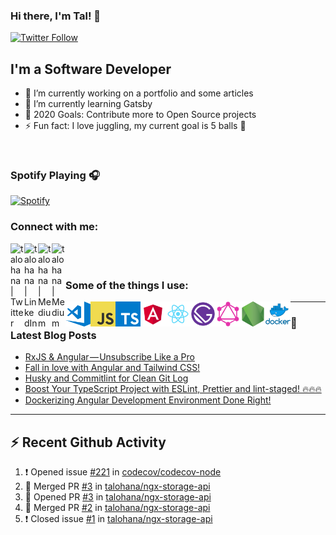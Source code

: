 ### Hi there, I'm Tal! 👋
[![Twitter Follow](https://img.shields.io/twitter/follow/talohanax?color=1DA1F2&logo=twitter&style=for-the-badge)](https://twitter.com/intent/follow?original_referer=https%3A%2F%2Fgithub.com%2Ftalohana&screen_name=talohanax)

## I'm a Software Developer

- 🔭 I’m currently working on a portfolio and some articles
- 🌱 I’m currently learning Gatsby
- 🥅 2020 Goals: Contribute more to Open Source projects
- ⚡ Fun fact: I love juggling, my current goal is 5 balls 🤹

<br />

### Spotify Playing 🎧

[![Spotify](https://spotify-now-playing.talohana.vercel.app/api/spotify)](https://open.spotify.com/user/omnitenebris)


### Connect with me:

[<img align="left" alt="talohana | Twitter" width="22px" src="https://cdn.jsdelivr.net/npm/simple-icons@v3/icons/twitter.svg" />][twitter]
[<img align="left" alt="talohana | LinkedIn" width="22px" src="https://cdn.jsdelivr.net/npm/simple-icons@v3/icons/linkedin.svg" />][linkedin]
[<img align="left" alt="talohana | Medium" width="22px" src="https://cdn.jsdelivr.net/npm/simple-icons@v3/icons/medium.svg" />][medium]
[<img align="left" alt="talohana | Medium" width="22px" src="https://cdn.jsdelivr.net/npm/simple-icons@v3/icons/dev-dot-to.svg" />][dev.to]

<br />
<br />

### Some of the things I use:

<img align="left" alt="Visual Studio Code" width="40px" src="https://raw.githubusercontent.com/github/explore/80688e429a7d4ef2fca1e82350fe8e3517d3494d/topics/visual-studio-code/visual-studio-code.png" />
<img align="left" alt="JavaScript" width="40px" src="https://raw.githubusercontent.com/github/explore/80688e429a7d4ef2fca1e82350fe8e3517d3494d/topics/javascript/javascript.png" />
<img align="left" alt="JavaScript" width="40px" src="https://raw.githubusercontent.com/github/explore/80688e429a7d4ef2fca1e82350fe8e3517d3494d/topics/typescript/typescript.png" />
<img align="left" alt="Angular" width="40px" src="https://raw.githubusercontent.com/github/explore/80688e429a7d4ef2fca1e82350fe8e3517d3494d/topics/angular/angular.png" />
<img align="left" alt="React" width="40px" src="https://raw.githubusercontent.com/github/explore/80688e429a7d4ef2fca1e82350fe8e3517d3494d/topics/react/react.png" />
<img align="left" alt="Gatsby" width="40px" src="https://raw.githubusercontent.com/github/explore/e94815998e4e0713912fed477a1f346ec04c3da2/topics/gatsby/gatsby.png" />
<img align="left" alt="GraphQL" width="40px" src="https://raw.githubusercontent.com/github/explore/80688e429a7d4ef2fca1e82350fe8e3517d3494d/topics/graphql/graphql.png" />
<img align="left" alt="Node.js" width="40px" src="https://raw.githubusercontent.com/github/explore/80688e429a7d4ef2fca1e82350fe8e3517d3494d/topics/nodejs/nodejs.png" />
<img align="left" alt="Docker" width="40px" src="https://raw.githubusercontent.com/github/explore/80688e429a7d4ef2fca1e82350fe8e3517d3494d/topics/docker/docker.png" />

---

### 📕 Latest Blog Posts

<!-- BLOG-POST-LIST:START -->
- [RxJS & Angular — Unsubscribe Like a Pro](https://medium.com/swlh/rxjs-angular-unsubscribe-like-a-pro-ffeedec60aa7?source=rss-f62d142d9ee3------2)
- [Fall in love with Angular and Tailwind CSS!](https://medium.com/@tal.ohana.x/fall-in-love-with-angular-and-tailwind-css-51f66d182ff8?source=rss-f62d142d9ee3------2)
- [Husky and Commitlint for Clean Git Log](https://dev.to/talohana/husky-and-commitlint-for-clean-git-log-44be)
- [Boost Your TypeScript Project with ESLint, Prettier and lint-staged! 🔥🔥🔥](https://dev.to/talohana/setup-your-typescript-project-with-eslint-prettier-and-lint-staged-25dg)
- [Dockerizing Angular Development Environment Done Right!](https://medium.com/@tal.ohana.x/dockerizing-angular-development-environment-done-right-4527155578fa?source=rss-f62d142d9ee3------2)
<!-- BLOG-POST-LIST:END -->

---

## :zap: Recent Github Activity

<!--START_SECTION:activity-->
1. ❗️ Opened issue [#221](https://github.com//codecov/codecov-node/issues/221) in [codecov/codecov-node](https://github.com//codecov/codecov-node)
2. 🎉 Merged PR [#3](https://github.com//talohana/ngx-storage-api/pull/3) in [talohana/ngx-storage-api](https://github.com//talohana/ngx-storage-api)
3. 💪 Opened PR [#3](https://github.com//talohana/ngx-storage-api/pull/3) in [talohana/ngx-storage-api](https://github.com//talohana/ngx-storage-api)
4. 🎉 Merged PR [#2](https://github.com//talohana/ngx-storage-api/pull/2) in [talohana/ngx-storage-api](https://github.com//talohana/ngx-storage-api)
5. ❗️ Closed issue [#1](https://github.com//talohana/ngx-storage-api/issues/1) in [talohana/ngx-storage-api](https://github.com//talohana/ngx-storage-api)
<!--END_SECTION:activity-->

[twitter]: https://twitter.com/talohanax
[linkedin]: https://www.linkedin.com/in/tal-ohana-8a663a146/
[medium]: https://medium.com/@tal.ohana.x
[dev.to]: https://dev.to/talohana
